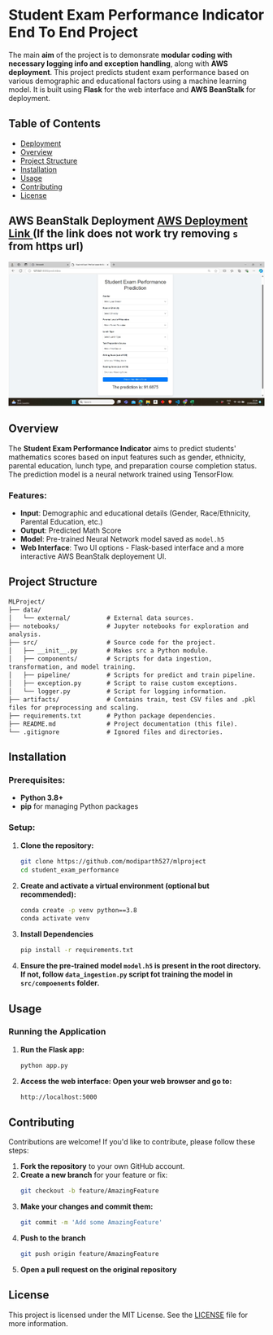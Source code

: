 # Student Exam Performance Indicator End To End Project

The main **aim** of the project is to demonsrate **modular coding with necessary logging info and exception handling**, along with **AWS deployment**. This project predicts student exam performance based on various demographic and educational factors using a machine learning model. It is built using **Flask** for the web interface and **AWS BeanStalk** for deployment.

## Table of Contents
- [Deployment](#deployment)
- [Overview](#overview)
- [Project Structure](#project-structure)
- [Installation](#installation)
- [Usage](#usage)
- [Contributing](#contributing)
- [License](#license)

## AWS BeanStalk Deployment [AWS Deployment Link ](http://studentperformance-env.eba-akmabera.eu-north-1.elasticbeanstalk.com/predictdata) (If the link does not work try removing `s` from https url)

![Logo](aws_deployment_studentperformance.jpg)


## Overview

The **Student Exam Performance Indicator** aims to predict students' mathematics scores based on input features such as gender, ethnicity, parental education, lunch type, and preparation course completion status. The prediction model is a neural network trained using TensorFlow.

### Features:
- **Input**: Demographic and educational details (Gender, Race/Ethnicity, Parental Education, etc.)
- **Output**: Predicted Math Score
- **Model**: Pre-trained Neural Network model saved as `model.h5`
- **Web Interface**: Two UI options - Flask-based interface and a more interactive AWS BeanStalk deployement UI.

## Project Structure
```
MLProject/
├── data/
│   └── external/          # External data sources.
├── notebooks/             # Jupyter notebooks for exploration and analysis.
├── src/                   # Source code for the project.
│   ├── __init__.py        # Makes src a Python module.
│   ├── components/        # Scripts for data ingestion, transformation, and model training.
│   ├── pipeline/          # Scripts for predict and train pipeline.
│   ├── exception.py       # Script to raise custom exceptions.
│   └── logger.py          # Script for logging information.
├── artifacts/             # Contains train, test CSV files and .pkl files for preprocessing and scaling.
├── requirements.txt       # Python package dependencies.
├── README.md              # Project documentation (this file).
└── .gitignore             # Ignored files and directories.
```
## Installation

### Prerequisites:
- **Python 3.8+**
- **pip** for managing Python packages

### Setup:
1. **Clone the repository:**
   ```bash
   git clone https://github.com/modiparth527/mlproject
   cd student_exam_performance

2. **Create and activate a virtual environment (optional but recommended):**
    ```bash
    conda create -p venv python==3.8
    conda activate venv

3. **Install Dependencies**
    ```bash
    pip install -r requirements.txt

4. **Ensure the pre-trained model `model.h5` is present in the root directory. If not, follow `data_ingestion.py` script fot training the model in `src/compoenents` folder.**

## Usage

### Running the Application
1. **Run the Flask app:**
   ```bash
   python app.py

2. **Access the web interface: Open your web browser and go to:**
   ```bash
   http://localhost:5000
   
## Contributing

Contributions are welcome! If you'd like to contribute, please follow these steps:

1. **Fork the repository** to your own GitHub account.
2. **Create a new branch** for your feature or fix:
   ```bash
   git checkout -b feature/AmazingFeature

3. **Make your changes and commit them:**
   ```bash
   git commit -m 'Add some AmazingFeature'
4. **Push to the branch**
   ```bash
   git push origin feature/AmazingFeature
5. **Open a pull request on the original repository**

## License

This project is licensed under the MIT License. See the [LICENSE](LICENSE) file for more information.



